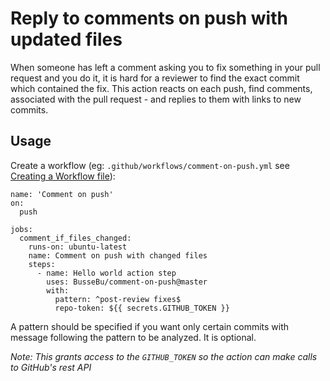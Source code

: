 # Reply to comments on push with updated files

When someone has left a comment asking you to fix something in your pull request and you do it, it is hard for a reviewer to find the exact commit which contained the fix.
This action reacts on each push, find comments, associated with the pull request - and replies to them with links to new commits.

## Usage

Create a workflow (eg: `.github/workflows/comment-on-push.yml` see [Creating a Workflow file](https://help.github.com/en/actions/configuring-and-managing-workflows/configuring-a-workflow#creating-a-workflow-file)):

```
name: 'Comment on push'
on:
  push

jobs:
  comment_if_files_changed:
    runs-on: ubuntu-latest
    name: Comment on push with changed files
    steps:
      - name: Hello world action step
        uses: BusseBu/comment-on-push@master
        with:
          pattern: ^post-review fixes$
          repo-token: ${{ secrets.GITHUB_TOKEN }}
```

A pattern should be specified if you want only certain commits with message following the pattern to be analyzed. It is optional.

_Note: This grants access to the `GITHUB_TOKEN` so the action can make calls to GitHub's rest API_

